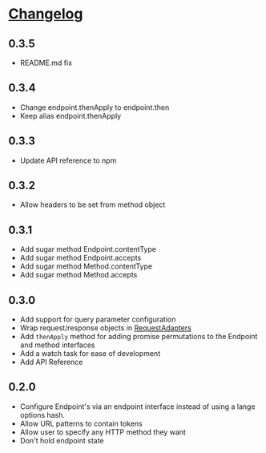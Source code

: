 # [Changelog](https://github.com/kahnjw/endpoints/releases)

## 0.3.5

* README.md fix

## 0.3.4

* Change endpoint.thenApply to endpoint.then
* Keep alias endpoint.thenApply

## 0.3.3

* Update API reference to npm

## 0.3.2

* Allow headers to be set from method object

## 0.3.1

* Add sugar method Endpoint.contentType
* Add sugar method Endpoint.accepts
* Add sugar method Method.contentType
* Add sugar method Method.accepts

## 0.3.0

* Add support for query parameter configuration
* Wrap request/response objects in [RequestAdapters](https://github.com/kahnjw/RequestAdapter/)
* Add `thenApply` method for adding promise permutations to the Endpoint and
method interfaces
* Add a watch task for ease of development
* Add API Reference

## 0.2.0

* Configure Endpoint's via an endpoint interface instead of using a lange
options hash.
* Allow URL patterns to contain tokens
* Allow user to specify any HTTP method they want
* Don't hold endpoint state
